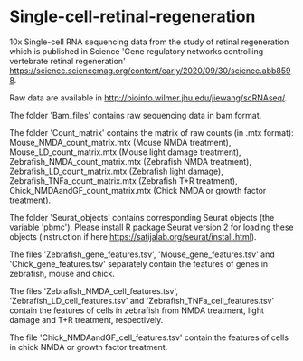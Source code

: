 # Single-cell-retinal-regeneration
10x Single-cell RNA sequencing data from the study of retinal regeneration which is published in Science 'Gene regulatory networks controlling vertebrate retinal regeneration' https://science.sciencemag.org/content/early/2020/09/30/science.abb8598.

Raw data are available in http://bioinfo.wilmer.jhu.edu/jiewang/scRNAseq/.

The folder 'Bam_files' contains raw sequencing data in bam format.

The folder 'Count_matrix' contains the matrix of raw counts (in .mtx format):
Mouse_NMDA_count_matrix.mtx (Mouse NMDA treatment),
Mouse_LD_count_matrix.mtx (Mouse light damage treatment),
Zebrafish_NMDA_count_matrix.mtx (Zebrafish NMDA treatment),
Zebrafish_LD_count_matrix.mtx (Zebrafish light damage),
Zebrafish_TNFa_count_matrix.mtx (Zebrafish T+R treatment),
Chick_NMDAandGF_count_matrix.mtx (Chick NMDA or growth factor treatment).

The folder 'Seurat_objects' contains corresponding Seurat objects (the variable 'pbmc'). Please install R package Seurat version 2 for loading these objects (instruction if here https://satijalab.org/seurat/install.html).


The files 'Zebrafish_gene_features.tsv', 'Mouse_gene_features.tsv' and 'Chick_gene_features.tsv' separately contain the features of genes in zebrafish, mouse and chick. 

The files 'Zebrafish_NMDA_cell_features.tsv', 'Zebrafish_LD_cell_features.tsv' and 'Zebrafish_TNFa_cell_features.tsv' contain the features of cells in zebrafish from NMDA treatment, light damage and T+R treatment, respectively. 

The file 'Chick_NMDAandGF_cell_features.tsv' contain the features of cells in chick NMDA or growth factor treatment. 

